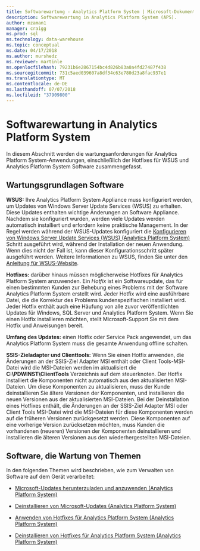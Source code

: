 ```yaml
---
title: Softwarewartung - Analytics Platform System | Microsoft-Dokumentation
description: Softwarewartung in Analytics Platform System (APS).
author: mzaman1
manager: craigg
ms.prod: sql
ms.technology: data-warehouse
ms.topic: conceptual
ms.date: 04/17/2018
ms.author: murshedz
ms.reviewer: martinle
ms.openlocfilehash: 79231b6e2867154bc4d826b83a0a4fd27487f438
ms.sourcegitcommit: 731c5aed039607a8df34c63e780d23a8fac937e1
ms.translationtype: MT
ms.contentlocale: de-DE
ms.lasthandoff: 07/07/2018
ms.locfileid: "37909800"
---
```

# <a name="software-servicing-in-analytics-platform-system"></a>Softwarewartung in Analytics Platform System
In diesem Abschnitt werden die wartungsanforderungen für Analytics Platform System-Anwendungen, einschließlich der Hotfixes für WSUS und Analytics Platform System Software zusammengefasst.  
  
## <a name="Basics"></a>Wartungsgrundlagen Software  
**WSUS:** Ihre Analytics Platform System Appliance muss konfiguriert werden, um Updates von Windows Server Update Services (WSUS) zu erhalten. Diese Updates enthalten wichtige Änderungen an Software Appliance. Nachdem sie konfiguriert wurden, werden viele Updates werden automatisch installiert und erfordern keine praktische Management. In der Regel werden während der WSUS-Updates konfiguriert die [Konfigurieren von Windows Server Update Services &#40;WSUS&#41; &#40;Analytics Platform System&#41; ](configure-windows-server-update-services-wsus.md) Schritt ausgeführt wird, während der Installation der neuen Anwendung. Wenn dies nicht der Fall ist, kann dieser Konfigurationsschritt später ausgeführt werden. Weitere Informationen zu WSUS, finden Sie unter den [Anleitung für WSUS-Website](http://go.microsoft.com/fwlink/?LinkId=202417).  
  
**Hotfixes:** darüber hinaus müssen möglicherweise Hotfixes für Analytics Platform System anzuwenden. Ein *Hotfix* ist ein Softwareupdate, das für einen bestimmten Kunden zur Behebung eines Problems mit der Software Analytics Platform System erstellt wird. Jeder Hotfix wird eine ausführbare Datei, die die Korrektur des Problems kundenspezifischen installiert wird. Jeder Hotfix enthält auch eine Häufung von alle zuvor veröffentlichten Updates für Windows, SQL Server und Analytics Platform System. Wenn Sie einen Hotfix installieren möchten, stellt Microsoft-Support Sie mit dem Hotfix und Anweisungen bereit.  
  
**Umfang des Updates:** einen Hotfix oder Service Pack angewendet, um das Analytics Platform System muss die gesamte Anwendung offline schalten.  
  
**SSIS-Zieladapter und Clienttools:** Wenn Sie einen Hotfix anwenden, die Änderungen an der SSIS-Ziel Adapter MSI enthält oder Client Tools-MSI-Datei wird die MSI-Dateien werden im aktualisiert die **C:\PDWINST\ClientTools** Verzeichnis auf dem steuerknoten. Der Hotfix installiert die Komponenten nicht automatisch aus den aktualisierten MSI-Dateien. Um diese Komponenten zu aktualisieren, muss der Kunde deinstallieren Sie ältere Versionen der Komponenten, und installieren die neuen Versionen aus der aktualisierten MSI-Dateien. Bei der Deinstallation eines Hotfixes enthält, die Änderungen an der SSIS-Ziel Adapter MSI oder Client Tools MSI-Datei wird die MSI-Dateien für diese Komponenten werden auf die früheren Versionen zurückgesetzt werden. Diese Komponenten auf eine vorherige Version zurücksetzen möchten, muss Kunden die vorhandenen (neueren) Versionen der Komponenten deinstallieren und installieren die älteren Versionen aus den wiederhergestellten MSI-Dateien.  
  
## <a name="software-servicing-topics"></a>Software, die Wartung von Themen  
In den folgenden Themen wird beschrieben, wie zum Verwalten von Software auf dem Gerät verarbeitet:  
  
-   [Microsoft-Updates herunterzuladen und anzuwenden &#40;Analytics Platform System&#41;](download-and-apply-microsoft-updates.md)  
  
-   [Deinstallieren von Microsoft-Updates &#40;Analytics Platform System&#41;](uninstall-microsoft-updates.md)  
  
-   [Anwenden von Hotfixes für Analytics Platform System &#40;Analytics Platform System&#41;](apply-analytics-platform-system-hotfixes.md)  
  
-   [Deinstallieren von Hotfixes für Analytics Platform System &#40;Analytics Platform System&#41;](uninstall-analytics-platform-system-hotfixes.md)  
  
<!-- MISSING LINKS ## See Also  
[Common Metadata Query Examples &#40;SQL Server PDW&#41;](../sqlpdw/common-metadata-query-examples-sql-server-pdw.md)  -->  
  
